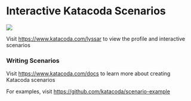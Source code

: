 # Interactive Katacoda Scenarios

[![](http://shields.katacoda.com/katacoda/lyssar/count.svg)](https://www.katacoda.com/lyssar "Get your profile on Katacoda.com")

Visit https://www.katacoda.com/lyssar to view the profile and interactive scenarios

### Writing Scenarios
Visit https://www.katacoda.com/docs to learn more about creating Katacoda scenarios

For examples, visit https://github.com/katacoda/scenario-example
